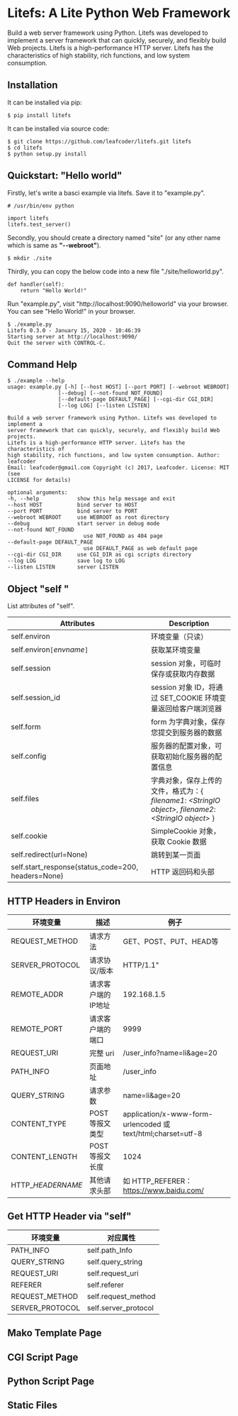# Litefs: A Lite Python Web Framework

Build a web server framework using Python. Litefs was developed to implement a server framework that can quickly, securely, and flexibly build Web projects. Litefs is a high-performance HTTP server. Litefs has the characteristics of high stability, rich functions, and low system consumption.

## Installation

It can be installed via pip:

    $ pip install litefs

It can be installed via source code:

    $ git clone https://github.com/leafcoder/litefs.git litefs
    $ cd litefs
    $ python setup.py install

## Quickstart: "Hello world"

Firstly, let's write a basci example via litefs. Save it to "example.py".

    # /usr/bin/env python

    import litefs
    litefs.test_server()

Secondly, you should create a directory named "site" (or any other name which is same as __"--webroot"__).

    $ mkdir ./site

Thirdly, you can copy the below code into a new file "./site/helloworld.py".

    def handler(self):
        return "Hello World!"

Run "example.py", visit "http://localhost:9090/helloworld" via your browser. You can see "Hello World!" in your browser.

    $ ./example.py
    Litefs 0.3.0 - January 15, 2020 - 10:46:39
    Starting server at http://localhost:9090/
    Quit the server with CONTROL-C.

## Command Help

    $ ./example --help
    usage: example.py [-h] [--host HOST] [--port PORT] [--webroot WEBROOT]
                    [--debug] [--not-found NOT_FOUND]
                    [--default-page DEFAULT_PAGE] [--cgi-dir CGI_DIR]
                    [--log LOG] [--listen LISTEN]

    Build a web server framework using Python. Litefs was developed to implement a
    server framework that can quickly, securely, and flexibly build Web projects.
    Litefs is a high-performance HTTP server. Litefs has the characteristics of
    high stability, rich functions, and low system consumption. Author: leafcoder
    Email: leafcoder@gmail.com Copyright (c) 2017, Leafcoder. License: MIT (see
    LICENSE for details)

    optional arguments:
    -h, --help            show this help message and exit
    --host HOST           bind server to HOST
    --port PORT           bind server to PORT
    --webroot WEBROOT     use WEBROOT as root directory
    --debug               start server in debug mode
    --not-found NOT_FOUND
                            use NOT_FOUND as 404 page
    --default-page DEFAULT_PAGE
                            use DEFAULT_PAGE as web default page
    --cgi-dir CGI_DIR     use CGI_DIR as cgi scripts directory
    --log LOG             save log to LOG
    --listen LISTEN       server LISTEN


## Object "self "

List attributes of "self".

Attributes                                           | Description
---------------------------------------------------- | -----------
self.environ                                         | 环境变量（只读）
self.environ`[`_*envname*_`]`                        | 获取某环境变量
self.session                                         | session 对象，可临时保存或获取内存数据
self.session_id                                      | session 对象 ID，将通过 SET_COOKIE 环境变量返回给客户端浏览器
self.form                                            | form 为字典对象，保存您提交到服务器的数据
self.config                                          | 服务器的配置对象，可获取初始化服务器的配置信息
self.files                                           | 字典对象，保存上传的文件，格式为：{ *filename1*: *\<StringIO object\>*, *filename2*: *\<StringIO object\>* }
self.cookie                                          | SimpleCookie 对象，获取 Cookie 数据
self.redirect(url=None)                              | 跳转到某一页面
self.start_response(status_code=200, headers=None)   | HTTP 返回码和头部

## HTTP Headers in Environ

环境变量            | 描述                  | 例子
------------------- | --------------------- | ----
REQUEST_METHOD      | 请求方法              | GET、POST、PUT、HEAD等
SERVER_PROTOCOL     | 请求协议/版本         | HTTP/1.1"
REMOTE_ADDR         | 请求客户端的IP地址    | 192.168.1.5
REMOTE_PORT         | 请求客户端的端口      | 9999
REQUEST_URI         | 完整 uri              | /user_info?name=li&age=20
PATH_INFO           | 页面地址              | /user_info
QUERY_STRING        | 请求参数              | name=li&age=20
CONTENT_TYPE        | POST 等报文类型       | application/x-www-form-urlencoded 或 text/html;charset=utf-8
CONTENT_LENGTH      | POST 等报文长度       | 1024
HTTP_*_HEADERNAME_* | 其他请求头部          | 如 HTTP_REFERER：https://www.baidu.com/

## Get HTTP Header via "self"

环境变量        | 对应属性
--------------- | -------
PATH_INFO       | self.path_Info
QUERY_STRING    | self.query_string
REQUEST_URI     | self.request_uri
REFERER         | self.referer
REQUEST_METHOD  | self.request_method
SERVER_PROTOCOL | self.server_protocol

## Mako Template Page

## CGI Script Page

## Python Script Page

## Static Files